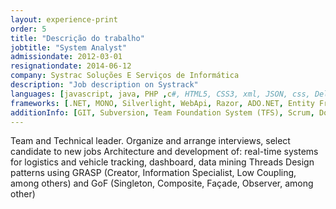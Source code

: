 ```yaml
---
layout: experience-print
order: 5
title: "Descrição do trabalho"
jobtitle: "System Analyst"
admissiondate: 2012-03-01
resignationdate: 2014-06-12
company: Systrac Soluções E Serviços de Informática
description: "Job description on Systrack"
languages: [javascript, java, PHP ,c#, HTML5, CSS3, xml, JSON, css, Delphi]
frameworks: [.NET, MONO, Silverlight, WebApi, Razor, ADO.NET, Entity Framework, REM Objects, 'ASP.NET MVC', Data Abstract, Bootstrap, KnockoutJS, jQuery, jQueryUI]
additionInfo: [GIT, Subversion, Team Foundation System (TFS), Scrum, Domain Drive Design, 'Design Patterns (GoF, GRASP)', Threads, Oracle, MySql, SqlServer, Firebird]
---
```


Team and Technical leader.
Organize and arrange interviews, select candidate to new jobs
Architecture and development of: real-time systems for logistics and vehicle tracking, dashboard, data mining
Threads Design patterns using GRASP (Creator, Information Specialist, Low Coupling, among others) and GoF (Singleton, Composite, Façade, Observer, among other)
